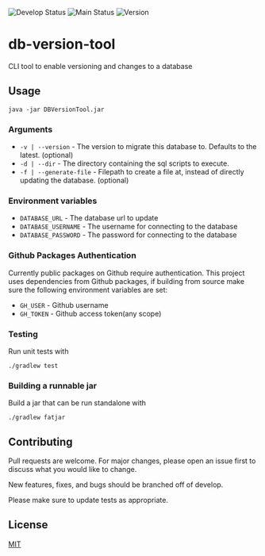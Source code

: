 ![Develop Status][workflow-badge-develop]
![Main Status][workflow-badge-main]
![Version][version-badge]

# db-version-tool
CLI tool to enable versioning and changes to a database

## Usage
```shell
java -jar DBVersionTool.jar
```

### Arguments
 - `-v | --version` - The version to migrate this database to. Defaults to the latest. (optional)
 - `-d | --dir` - The directory containing the sql scripts to execute.
 - `-f | --generate-file` - Filepath to create a file at, instead of directly updating the database. (optional)

### Environment variables
 - `DATABASE_URL` - The database url to update
 - `DATABASE_USERNAME` - The username for connecting to the database
 - `DATABASE_PASSWORD` - The password for connecting to the database


### Github Packages Authentication
Currently public packages on Github require authentication.
This project uses dependencies from Github packages, if building from source make sure the following environment variables are set:
 - `GH_USER` - Github username
 - `GH_TOKEN` - Github access token(any scope)

### Testing
Run unit tests with 
```shell
./gradlew test
```

### Building a runnable jar
Build a jar that can be run standalone with
```shell
./gradlew fatjar
```

## Contributing
Pull requests are welcome. For major changes, please open an issue first to discuss what you would like to change.

New features, fixes, and bugs should be branched off of develop.

Please make sure to update tests as appropriate.

## License
[MIT][mit-license]

[workflow-badge-develop]: https://img.shields.io/github/workflow/status/lukecmstevens/db-version-tool/test/develop?label=develop
[workflow-badge-main]: https://img.shields.io/github/workflow/status/lukecmstevens/db-version-tool/release/main?label=main
[version-badge]: https://img.shields.io/github/v/release/lukecmstevens/db-version-tool
[mit-license]: https://choosealicense.com/licenses/mit/